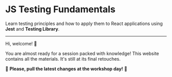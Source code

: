 # JS Testing Fundamentals

<p class="light">Learn testing principles and how to apply them to React applications using <b>Jest</b> and <b>Testing Library</b>.</p>

---

Hi, welcome! 👋

You are almost ready for a session packed with knowledge! This website contains all the materials. It's still at its final retouches.

🚧 **Please, pull the latest changes at the workshop day!** 🚧

<!--
Access [JS Testing slides](TODO-LINK) for a theoric complement to this learning journey.

We'll talk and practice the following topics:
-->
